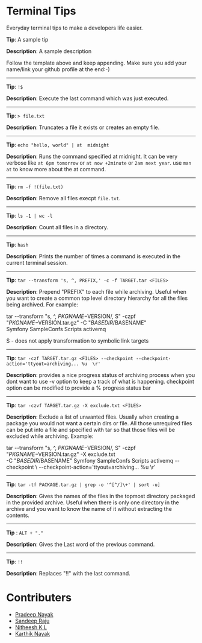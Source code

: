 Terminal Tips
=============
Everyday terminal tips to make a developers life easier.


**Tip**: A sample tip

**Description**: A sample description

Follow the template above and keep appending. Make sure you add your name/link your github profile at the end:-)

---

**Tip**: `!$`

**Description**: Execute the last command which was just executed.

---

**Tip**: `> file.txt`

**Description**: Truncates a file it exists or creates an empty file.


---

**Tip**: `echo "hello, world" | at  midnight`

**Description**: Runs the command specified at midnight. It can be very verbose like `at 6pm tomorrow` or `at now +2minute` or `2am next year`. use `man at` to know more about the at command.

---

**Tip**: `rm -f !(file.txt)`

**Description**: Remove all files execpt `file.txt`.

---

**Tip**: `ls -1 | wc -l`

**Description**: Count all files in a directory. 

---

**Tip**: `hash`

**Description**: Prints the number of times a command is executed in the current terminal session.

---

**Tip**: `tar --transform 's, ^, PREFIX,' -c -f TARGET.tar <FILES>`

**Description**: Prepend "PREFIX" to each file while archiving. Useful when you
want to create a common top level directory hierarchy for all the files being
archived. For example:

tar --transform "s, ^, $PKGNAME-$VERSION/, S" -czpf "$PKGNAME-$VERSION.tar.gz" -C "$BASEDIR/$BASENAME" \
Symfony SampleConfs Scripts activemq

S - does not apply transformation to symbolic link targets

----

**Tip**: `tar -czf TARGET.tar.gz <FILES> --checkpoint --checkpoint-action='ttyout=archiving... %u  \r'`

**Description**: provides a nice progress status of archiving process when you
dont want to use -v option to keep a track of what is happening. checkpoint
option can be modified to provide a % progress status bar

----

**Tip**: `tar -czvf TARGET.tar.gz -X exclude.txt <FILES>`

**Description**: Exclude a list of unwanted files. Usually when creating a
package you would not want a certain dirs or file. All those unrequired files
can be put into a file and specified with tar so that those files will be
excluded while archiving.
Example:

tar --transform "s, ^, $PKGNAME-$VERSION/, S" -czpf "$PKGNAME-$VERSION.tar.gz" -X exclude.txt \
-C "$BASEDIR/$BASENAME" Symfony SampleConfs Scripts activemq --checkpoint \ 
--checkpoint-action='ttyout=archiving... %u  \r'

---

**Tip**: `tar -tf PACKAGE.tar.gz | grep -o '^[^/]\+' | sort -u]`

**Description**: Gives the names of the files in the topmost directory packaged
in the provided archive. Useful when there is only one directory in the archive
and you want to know the name of it without extracting the contents.

---

**Tip** : `ALT + "."`

**Description**: Gives the Last word of the previous command.

---

**Tip**: `!!`

**Description**: Replaces "!!" with the last command.


Contributers
============

* [Pradeep Nayak](https://github.com/pradeep1288/)
* [Sandeep Raju](http://github.com/sandeepraju/)
* [Nitheesh K L](http://github.com/nitheeshkl/)
* [Karthik Nayak](http://github.com/KarthikNayak/)

